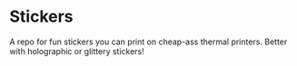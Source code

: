 # Stickers
A repo for fun stickers you can print on cheap-ass thermal printers.  Better with holographic or glittery stickers!
